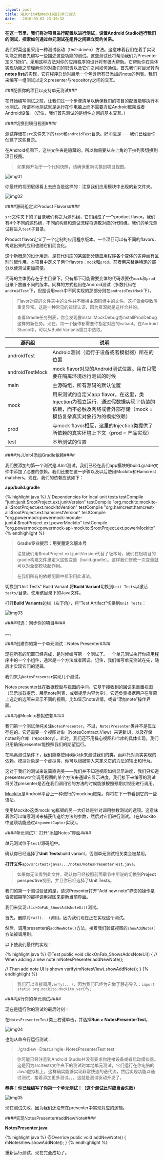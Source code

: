 ```yaml
---
layout: post
title: 用JUnit4和Mockio进行单元测试
date:   2016-03-02 23:10:32
---
```


**在这一节里，我们将对项目进行配置以进行测试，设置Android Studio运行我们的测试，探索如何通过单元测试在组件之间建立契约关系。**

我们将菜这里采用一种测试驱动（test-driven）方法。这意味着我们在着手实现功能之前要先编写一些描述这些功能的测试。这些测试还将帮助我们为Presenter定义“契约”。采用这种方法对你的应用程序的设计将有极大帮助。它帮助你在具体实现功能之前理解你的对象们的职责以及它们之间如何通信。首先我们将目光转向**notes list**的实现，它在程序启动时展示一个包含所有已添加的note的列表。我们来编写一组测试以定义presenter与repository之间的交互。

###配置你的项目以支持单元测试###

在开始编写测试之前，让我们过一个步骤清单以确保我们的项目的配置能够执行本地测试。所谓本地测试就是运行在你电脑上而不需要方位Android框架或者Android设备。（记住，我们首先测试的是组件之间的基本交互。）

####切换到项目视图####

测试存储在`src`文件夹下的`test`和`androidTest`目录。好消息是——我们已经替你创建了这些目录。

在Android视图下，这些文件夹是隐藏的。所以你需要从左上角的下拉列表切换到项目视图。

> 如果你开始于一个代码快照，请确保重新切换到项目视图。

![img01](/img/android_testing/img01.png)

你最终的视图层级看上去应当是这样的：注意我们应用模块中出现的新文件夹。

![img02](/img/android_testing/img02.png)

####源码组定义Product Flavors####

`src`文件夹下的子目录我们称之为源码组，它们组成了一个product flavor。我们有4个不同的源码组，不同的构建和测试流程将选取对应的代码组。我们的单元测试将进入`test`子目录。

Product flavor定义了一个定制的应用程序版本。一个项目可以有不同的flavors，构建出来的应用也随它们而变化。

这个新概念的设计用途，是在代码库的某些部分随应用程序各个变体的差异而有区别时起作用。本项目中定义了两个flavors：`mock`和`prod`。前者用来替换特定的部分以使测试更加简便。

代码的主体仍存在于主目录下。只有那下可能需要变体的代码须要往`mock`和`prod`目录下放置不同的版本。同样的方式也用在Android测试（多数代码在`androidTest`下，但是调用`mock`中不同实现的那部分则在`androidTestMock`下）。


>Flavor对应的文件夹中的文件并不替换主源码组中的文件。这样做会导致类重复异常。这是一种常见的错误认识，因为资源就是这样合并的。

>查看Gradle任务列表，你会发现像installMockDebug或installProdDebug这样的新任务。现在，每一个操作都需要你指定对应的vatiant。在Android Studio中，可以从Build Variants窗口中选取。


源码组              |说明            
----------------- | ------------- 
androidTest       | Android测试（运行于设备或者模拟器）所在的位置
androidTestMock   | mock flavor对应的Android测试位置。用在只需要在隔离环境运行测试的时候
main              | 主源码组，所有源码的默认位置
mock              | 用来测试的自定义app flavor。在这里，类Injection为孤立运行，通过假数据实现了伪装的依赖，而不必触及网络或者外部存储（mock = 模仿复杂真实对象行为的模拟依赖）
prod              | 与mock flavor相反，这里的Injection类提供了所依赖的真实环境上下文（prod = 产品实现）
test              | 本地测试的位置


####为JUnit4添加Gradle依赖####

我们要添加的第一个测试是JUnit测试。我们已经在我们app模块的build.gradle文件中添加了必要的依赖。我们还要在这一步骤以及以后使用Mockito和Hamcrest matchers。现在，我们的依赖应该如下：

**app/build.gradle**

{% highlight java %}
// Dependencies for local unit tests
testCompile "junit:junit:$rootProject.ext.junitVersion"
testCompile "org.mockito:mockito-all:$rootProject.ext.mockitoVersion"
testCompile "org.hamcrest:hamcrest-all:$rootProject.ext.hamcrestVersion"
testCompile "org.powermock:powermock-module-junit4:$rootProject.ext.powerMockito"
testCompile "org.powermock:powermock-api-mockito:$rootProject.ext.powerMockito"
{% endhighlight %}


> **Gradle专业提示：用变量定义版本号**
>
>注意我们用$rootProject.ext.junitVersion代替了版本号。我们在根项目的gradle构建文件里定义这些变量（build.gradle）。这样我们修改一次变量就可以对全部模块起作用。
>
>在我们所有的依赖配置中都沿用此语法。


切换到“Unit Tests” Build Variant
将**Build Variant**切换到`Unit Tests`以激活`tests/`目录，使用该目录下的Java文件。

打开**Build Variants**边栏（左下角），将“Test Artifact”切换到`Unit Tests`：

![img03](/img/android_testing/img03.png)

####可选：同步你的项目####

。。。

####创建你的第一个单元测试：Notes Presenter####

现在所有的配置已经完成，是时候编写第一个测试了。一个单元测试执行你应用程序中的一个小组件，通常是一个方法或者回调。记住，我们编写单元测试在先，随后才实现它们的逻辑。

我们来为`NotesPresenter`实现几个测试。

Notes presenter处在数据模型与视图的中间。它基于接收到的回调来重置视图（显示加载提示，展示note列表，或者提示内容为空）。它还负责根据用户在屏幕上选定的选项来显示不同的视图，比如显示note详情，或者“添加note”操作界面。

####用Mockito模拟依赖####

我们第一个测试单纯关注`NotesPresenter`。不过，`NotesPresenter`类并不是孤立存在的。它还需要一个视图对象（NotesContract.View）来更新UI，以及存储notes的仓库（repository）。此时，我们还不用操心视图和仓库的具体实现。我们只用确保presenter能按照我们的期望运行。

在隔离测试条件下，我们能够使用`模拟对象`来测试我们的类，而拜托对真实实现的依赖。模拟对象是一个虚拟类，你可以根据输入来定义它的方法的输出和行为。

这对于我们的测试来说简直完美——我们并不知道视图如何显示进度，我们只知道presenter`必定`会调用视图的某个方法来通知它显示进度。我们接下来编写的测试将关注presenter是否在我们调用它的方法的时候能够按照预期对视图进行调用。

[Mockito](http://mockito.org)是Android平台上一种流行的mocking框架。你将在下一节看到它的一些语法。

使用Mockito这类mocking框架的另一大好处是针对调用参数测试的选项。这意味着你可以编写测试来捕获传送给方法的参数，然后对它们进行测试。（在Mockito中这项功能通过`ArgumentCaptor`实现）。

####单元测试1：打开“添加Notes”界面####

单元测试位于`test`/源码组中。

确认你已经选择了**Unit Tests**build variant，否则单元测试相关类会被禁用。

**打开文件**`app/src/test/java/.../notes/NotesPresenterTest.java`，

> 如果你无法看到此文件，确认你已经按照前面章节中所说的切换到**Project perspective**视图，并且你已经选择了**Unit Tests**。

我们的第一个测试验证的是，请求Presenter打开"Add new note"界面的操作是否按照期望的那样调用视图来更新当前界面。

我们来实现`clickOnFab_ShowsAddsNoteUi()`测试。

首先，删除对`fail(...)`调用，因为我们现在正在实现这个测试。

然后，调用presenter的`addNewNote()`方法，接着我们验证视图的`showAddNote()`方法被调用到。

以下使我们最终的实现：

{% highlight java %}
@Test
public void clickOnFab_ShowsAddsNoteUi() {
   // When adding a new note
   mNotesPresenter.addNewNote();

   // Then add note UI is shown
   verify(mNotesView).showAddNote();
}
{% endhighlight %}

> 我们可以直接调用`verfy(...)`，因为我们已经为它做了静态导入：`import static org.mockito.Mockito.verify;`

####运行你的单元测试####

现在是运行你的测试的最后时刻！

在`NotesPresenterTest`类上右键单击，并选择**Run > NotesPresenterTest**。

![img04](/img/android_testing/img04.png)

也能从命令行运行测试：

> ./gradlew -Dtest.single=NotesPresenterTest test

> 你可能已经注意到Android Studio并没有要求你连接设备或者启动模拟器。这是因为src/tests文件夹下的测试时本地单元测试，它们运行在你电脑的Java虚拟机上。这样确实能够实现非常快速的迭代流，然后实现功能以通过测试，接着添加更多测试。。。这就是测试驱动开发了。

**恭喜！**你已经编写了你第一个单元测试！**（这个测试此时应当会失败）**

![img05](/img/android_testing/img05.png)

现在测试失败，因为我们还没有在presenter中实现对应的逻辑。

####实现NotesPresenter#addNewNote####

**NotesPresenter.java**

{% highlight java %}
@Override
public void addNewNote() {
   mNotesView.showAddNote();
}
{% endhighlight %}

重新运行测试，现在完全成功了。













